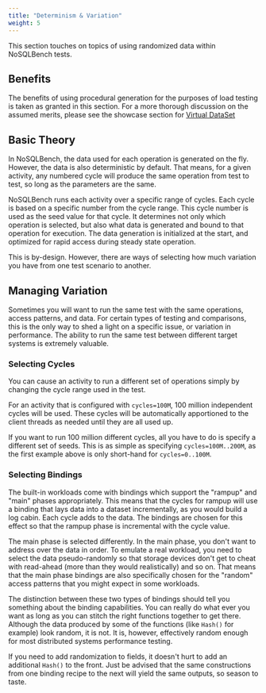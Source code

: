 ```yaml
---
title: "Determinism & Variation"
weight: 5
---
```


This section touches on topics of using randomized data within NoSQLBench tests.

## Benefits

The benefits of using procedural generation for the purposes of load testing is taken as granted in
this section. For a more thorough discussion on the assumed merits, please see the showcase 
section for [Virtual DataSet](@/docs/nosqlbench/showcase.md#virtual-data-set)

## Basic Theory

In NoSQLBench, the data used for each operation is generated on the fly. However, the data is also
deterministic by default. That means, for a given activity, any numbered cycle will produce the same
operation from test to test, so long as the parameters are the same.

NoSQLBench runs each activity over a specific range of cycles. Each cycle is based on a specific
number from the cycle range. This cycle number is used as the seed value for that cycle. It
determines not only which operation is selected, but also what data is generated and bound to that
operation for execution. The data generation is initialized at the start, and optimized for rapid
access during steady state operation.

This is by-design. However, there are ways of selecting how much variation you have from one test
scenario to another.

## Managing Variation

Sometimes you will want to run the same test with the same operations, access patterns, and data.
For certain types of testing and comparisons, this is the only way to shed a light on a specific
issue, or variation in performance. The ability to run the same test between different target
systems is extremely valuable.

### Selecting Cycles

You can cause an activity to run a different set of operations simply by changing the cycle range
used in the test.

For an activity that is configured with `cycles=100M`, 100 million independent cycles will be used.
These cycles will be automatically apportioned to the client threads as needed until they are all
used up.

If you want to run 100 million different cycles, all you have to do is specify a different set of
seeds. This is as simple as specifying `cycles=100M..200M`, as the first example above is only
short-hand for `cycles=0..100M`.

### Selecting Bindings

The built-in workloads come with bindings which support the "rampup" and "main" phases
appropriately. This means that the cycles for rampup will use a binding that lays data into a
dataset incrementally, as you would build a log cabin. Each cycle adds to the data. The bindings are
chosen for this effect so that the rampup phase is incremental with the cycle value.

The main phase is selected differently. In the main phase, you don't want to address over the data
in order. To emulate a real workload, you need to select the data pseudo-randomly so that storage
devices don't get to cheat with read-ahead (more than they would realistically) and so on. That
means that the main phase bindings are also specifically chosen for the "random" access patterns
that you might expect in some workloads.

The distinction between these two types of bindings should tell you something about the binding
capabilities. You can really do what ever you want as long as you can stitch the right functions
together to get there. Although the data produced by some of the functions (like `Hash()` for
example) look random, it is not. It is, however, effectively random enough for most distributed
systems performance testing.

If you need to add randomization to fields, it doesn't hurt to add an additional `Hash()` to the
front. Just be advised that the same constructions from one binding recipe to the next will yield
the same outputs, so season to taste.



